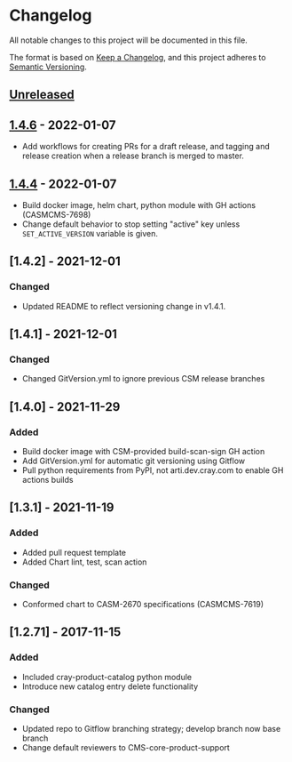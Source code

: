# Changelog

All notable changes to this project will be documented in this file.

The format is based on [Keep a Changelog](https://keepachangelog.com/en/1.0.0/),
and this project adheres to [Semantic Versioning](https://semver.org/spec/v2.0.0.html).

## [Unreleased]

## [1.4.6] - 2022-01-07

-   Add workflows for creating PRs for a draft release, and tagging and release
    creation when a release branch is merged to master.

## [1.4.4] - 2022-01-07

-   Build docker image, helm chart, python module with GH actions (CASMCMS-7698)
-   Change default behavior to stop setting "active" key unless `SET_ACTIVE_VERSION`
    variable is given.

## [1.4.2] - 2021-12-01

### Changed

-   Updated README to reflect versioning change in v1.4.1.

## [1.4.1] - 2021-12-01

### Changed

-   Changed GitVersion.yml to ignore previous CSM release branches

## [1.4.0] - 2021-11-29

### Added

-   Build docker image with CSM-provided build-scan-sign GH action
-   Add GitVersion.yml for automatic git versioning using Gitflow
-   Pull python requirements from PyPI, not arti.dev.cray.com to enable GH actions builds

## [1.3.1] - 2021-11-19

### Added

-   Added pull request template
-   Added Chart lint, test, scan action

### Changed

-   Conformed chart to CASM-2670 specifications (CASMCMS-7619)

## [1.2.71] - 2017-11-15

### Added

-   Included cray-product-catalog python module
-   Introduce new catalog entry delete functionality

### Changed

-   Updated repo to Gitflow branching strategy; develop branch now base branch
-   Change default reviewers to CMS-core-product-support

[Unreleased]: https://github.com/Cray-HPE/cray-product-catalog/compare/1.4.6...HEAD

[1.4.6]: https://github.com/Cray-HPE/cray-product-catalog/compare/1.4.4...1.4.6

[1.4.4]: https://github.com/Cray-HPE/cray-product-catalog/compare/1.4.2...1.4.4

